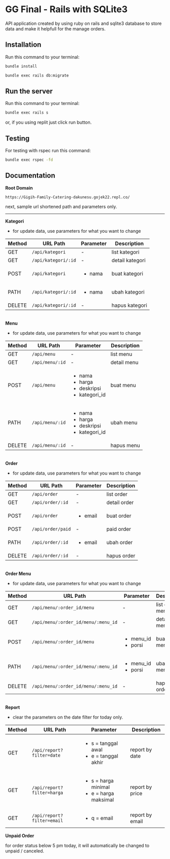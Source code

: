 # GG Final - Rails with SQLite3

API application created by using ruby on rails and sqlite3 database to store data
and make it helpfull for the manage orders.


## Installation

Run this command to your terminal:

```bash
bundle install
```

```bash
bundle exec rails db:migrate
```

## Run the server

Run this command to your terminal:

```bash
bundle exec rails s
```

or, if you using replit just click run button.

## Testing

For testing with rspec run this command:

```bash
bundle exec rspec -fd
```

## Documentation

**Root Domain**

``https://Gigih-Family-Catering-dakunesu.gojek22.repl.co/``

next, sample url shortened path and parameters only.

---

**Kategori**

- for update data, use parameters for what you want to change

| Method  | URL Path                | Parameter               | Description      |
| ------- | ----------------------- | ----------------------- | ---------------- |
| GET     | `/api/kategori`         | -                       | list kategori    |
| GET     | `/api/kategori/:id`     | -                       | detail kategori  |
| POST    | `/api/kategori`         | <ul><li>nama</li></ul>  | buat kategori    |
| PATH    | `/api/kategori/:id`     | <ul><li>nama</li></ul>  | ubah kategori    |
| DELETE  | `/api/kategori/:id`     | -                       | hapus kategori   |

\
**Menu**

- for update data, use parameters for what you want to change

| Method  | URL Path            | Parameter                                                                   | Description      |
| ------- | ------------------- | --------------------------------------------------------------------------- | ---------------- |
| GET     | `/api/menu`         | -                                                                           | list menu        |
| GET     | `/api/menu/:id`     | -                                                                           | detail menu      |
| POST    | `/api/menu`         | <ul><li>nama</li><li>harga</li><li>deskripsi</li><li>kategori_id</li></ul>  | buat menu        |
| PATH    | `/api/menu/:id`     | <ul><li>nama</li><li>harga</li><li>deskripsi</li><li>kategori_id</li></ul>  | ubah menu        |
| DELETE  | `/api/menu/:id`     | -                                                                           | hapus menu       |

\
**Order**

- for update data, use parameters for what you want to change

| Method  | URL Path             | Parameter                | Description       |
| ------- | -------------------- | ------------------------ | ----------------- |
| GET     | `/api/order`         | -                        | list order        |
| GET     | `/api/order/:id`     | -                        | detail order      |
| POST    | `/api/order`         | <ul><li>email</li></ul>  | buat order        |
| POST    | `/api/order/paid`    | -                        | paid order        |
| PATH    | `/api/order/:id`     | <ul><li>email</li></ul>  | ubah order        |
| DELETE  | `/api/order/:id`     | -                        | hapus order       |

\
**Order Menu**

- for update data, use parameters for what you want to change

| Method  | URL Path                                | Parameter                                | Description            |
| ------- | --------------------------------------- | ---------------------------------------- | ---------------------- |
| GET     | `/api/menu/:order_id/menu`              | -                                        | list order menu        |
| GET     | `/api/menu/:order_id/menu/:menu_id`     | -                                        | detail order menu      |
| POST    | `/api/menu/:order_id/menu`              | <ul><li>menu_id</li><li>porsi</li></ul>  | buat order menu        |
| PATH    | `/api/menu/:order_id/menu/:menu_id`     | <ul><li>menu_id</li><li>porsi</li></ul>  | ubah order menu        |
| DELETE  | `/api/menu/:order_id/menu/:menu_id`     | -                                                                           | hapus order menu       |


\
**Report**

- clear the parameters on the date filter for today only.

| Method  | URL Path                      | Parameter                                                           | Description       |
| ------- | ----------------------------- | ------------------------------------------------------------------- | ----------------- |
| GET     | `/api/report?filter=date`     | <ul><li>s = tanggal awal</li><li>e = tanggal akhir</li></ul>        | report by date    |
| GET     | `/api/report?filter=harga`    | <ul><li>s = harga minimal</li><li>e = harga maksimal</li></ul>      | report by price   |
| GET     | `/api/report?filter=email`    | <ul><li>q = email</li></ul>                                         | report by email   |

**Unpaid Order**

for order status below 5 pm today, it will automatically be changed to unpaid / canceled.